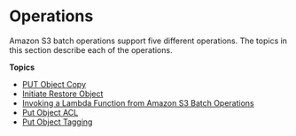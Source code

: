 # Operations<a name="batch-ops-operations"></a>

Amazon S3 batch operations support five different operations\. The topics in this section describe each of the operations\.

**Topics**
+ [PUT Object Copy](batch-ops-copy-object.md)
+ [Initiate Restore Object](batch-ops-initiate-restore-object.md)
+ [Invoking a Lambda Function from Amazon S3 Batch Operations](batch-ops-invoke-lambda.md)
+ [Put Object ACL](batch-ops-put-object-acl.md)
+ [Put Object Tagging](batch-ops-put-object-tagging.md)